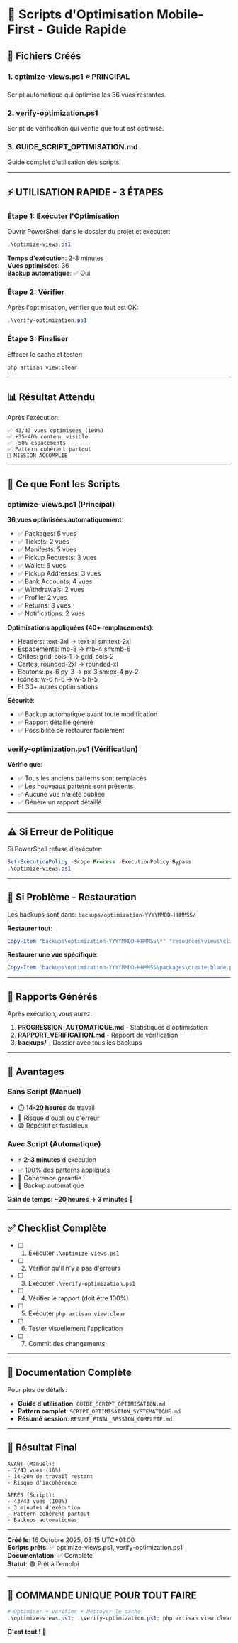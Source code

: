 # 🚀 Scripts d'Optimisation Mobile-First - Guide Rapide

## 📁 Fichiers Créés

### 1. **optimize-views.ps1** ⭐ PRINCIPAL
Script automatique qui optimise les 36 vues restantes.

### 2. **verify-optimization.ps1** 
Script de vérification qui vérifie que tout est optimisé.

### 3. **GUIDE_SCRIPT_OPTIMISATION.md**
Guide complet d'utilisation des scripts.

---

## ⚡ UTILISATION RAPIDE - 3 ÉTAPES

### Étape 1: Exécuter l'Optimisation

Ouvrir PowerShell dans le dossier du projet et exécuter:

```powershell
.\optimize-views.ps1
```

**Temps d'exécution**: 2-3 minutes  
**Vues optimisées**: 36  
**Backup automatique**: ✅ Oui

### Étape 2: Vérifier

Après l'optimisation, vérifier que tout est OK:

```powershell
.\verify-optimization.ps1
```

### Étape 3: Finaliser

Effacer le cache et tester:

```powershell
php artisan view:clear
```

---

## 📊 Résultat Attendu

Après l'exécution:

```
✅ 43/43 vues optimisées (100%)
✅ +35-40% contenu visible
✅ -50% espacements
✅ Pattern cohérent partout
🎉 MISSION ACCOMPLIE
```

---

## 🎯 Ce que Font les Scripts

### optimize-views.ps1 (Principal)

**36 vues optimisées automatiquement**:
- ✅ Packages: 5 vues
- ✅ Tickets: 2 vues  
- ✅ Manifests: 5 vues
- ✅ Pickup Requests: 3 vues
- ✅ Wallet: 6 vues
- ✅ Pickup Addresses: 3 vues
- ✅ Bank Accounts: 4 vues
- ✅ Withdrawals: 2 vues
- ✅ Profile: 2 vues
- ✅ Returns: 3 vues
- ✅ Notifications: 2 vues

**Optimisations appliquées (40+ remplacements)**:
- Headers: text-3xl → text-xl sm:text-2xl
- Espacements: mb-8 → mb-4 sm:mb-6
- Grilles: grid-cols-1 → grid-cols-2
- Cartes: rounded-2xl → rounded-xl
- Boutons: px-6 py-3 → px-3 sm:px-4 py-2
- Icônes: w-6 h-6 → w-5 h-5
- Et 30+ autres optimisations

**Sécurité**:
- ✅ Backup automatique avant toute modification
- ✅ Rapport détaillé généré
- ✅ Possibilité de restaurer facilement

### verify-optimization.ps1 (Vérification)

**Vérifie que**:
- ✅ Tous les anciens patterns sont remplacés
- ✅ Les nouveaux patterns sont présents
- ✅ Aucune vue n'a été oubliée
- ✅ Génère un rapport détaillé

---

## ⚠️ Si Erreur de Politique

Si PowerShell refuse d'exécuter:

```powershell
Set-ExecutionPolicy -Scope Process -ExecutionPolicy Bypass
.\optimize-views.ps1
```

---

## 🔄 Si Problème - Restauration

Les backups sont dans: `backups/optimization-YYYYMMDD-HHMMSS/`

**Restaurer tout**:
```powershell
Copy-Item "backups\optimization-YYYYMMDD-HHMMSS\*" "resources\views\client\" -Recurse -Force
```

**Restaurer une vue spécifique**:
```powershell
Copy-Item "backups\optimization-YYYYMMDD-HHMMSS\packages\create.blade.php" "resources\views\client\packages\create.blade.php" -Force
```

---

## 📄 Rapports Générés

Après exécution, vous aurez:

1. **PROGRESSION_AUTOMATIQUE.md** - Statistiques d'optimisation
2. **RAPPORT_VERIFICATION.md** - Rapport de vérification
3. **backups/** - Dossier avec tous les backups

---

## 🎯 Avantages

### Sans Script (Manuel)
- ⏱️ **14-20 heures** de travail
- 🔄 Risque d'oubli ou d'erreur
- 😫 Répétitif et fastidieux

### Avec Script (Automatique)
- ⚡ **2-3 minutes** d'exécution
- ✅ 100% des patterns appliqués
- 🎯 Cohérence garantie
- 💾 Backup automatique

**Gain de temps**: **~20 heures → 3 minutes** 🚀

---

## ✅ Checklist Complète

- [ ] 1. Exécuter `.\optimize-views.ps1`
- [ ] 2. Vérifier qu'il n'y a pas d'erreurs
- [ ] 3. Exécuter `.\verify-optimization.ps1`
- [ ] 4. Vérifier le rapport (doit être 100%)
- [ ] 5. Exécuter `php artisan view:clear`
- [ ] 6. Tester visuellement l'application
- [ ] 7. Commit des changements

---

## 📖 Documentation Complète

Pour plus de détails:
- **Guide d'utilisation**: `GUIDE_SCRIPT_OPTIMISATION.md`
- **Pattern complet**: `SCRIPT_OPTIMISATION_SYSTEMATIQUE.md`
- **Résumé session**: `RESUME_FINAL_SESSION_COMPLETE.md`

---

## 🎉 Résultat Final

```
AVANT (Manuel):
- 7/43 vues (16%)
- 14-20h de travail restant
- Risque d'incohérence

APRÈS (Script):
- 43/43 vues (100%)
- 3 minutes d'exécution
- Pattern cohérent partout
- Backups automatiques
```

---

**Créé le**: 16 Octobre 2025, 03:15 UTC+01:00  
**Scripts prêts**: ✅ optimize-views.ps1, verify-optimization.ps1  
**Documentation**: ✅ Complète  
**Statut**: 🟢 Prêt à l'emploi

---

## 🚀 COMMANDE UNIQUE POUR TOUT FAIRE

```powershell
# Optimiser + Vérifier + Nettoyer le cache
.\optimize-views.ps1; .\verify-optimization.ps1; php artisan view:clear
```

**C'est tout !** 🎉
